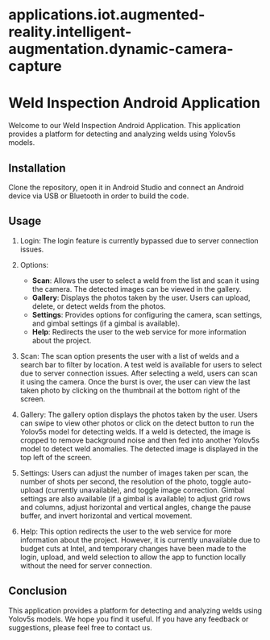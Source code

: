 # applications.iot.augmented-reality.intelligent-augmentation.dynamic-camera-capture
# Weld Inspection Android Application

Welcome to our Weld Inspection Android Application. This application provides a platform for detecting and analyzing welds using Yolov5s models.

## Installation

Clone the repository, open it in Android Studio and connect an Android device via USB or Bluetooth in order to build the code.

## Usage

1. Login: The login feature is currently bypassed due to server connection issues.

2. Options:
   - **Scan**: Allows the user to select a weld from the list and scan it using the camera. The detected images can be viewed in the gallery.
   - **Gallery**: Displays the photos taken by the user. Users can upload, delete, or detect welds from the photos.
   - **Settings**: Provides options for configuring the camera, scan settings, and gimbal settings (if a gimbal is available).
   - **Help**: Redirects the user to the web service for more information about the project.

3. Scan: The scan option presents the user with a list of welds and a search bar to filter by location. A test weld is available for users to select due to server connection issues. After selecting a weld, users can scan it using the camera. Once the burst is over, the user can view the last taken photo by clicking on the thumbnail at the bottom right of the screen.

4. Gallery: The gallery option displays the photos taken by the user. Users can swipe to view other photos or click on the detect button to run the Yolov5s model for detecting welds. If a weld is detected, the image is cropped to remove background noise and then fed into another Yolov5s model to detect weld anomalies. The detected image is displayed in the top left of the screen.

5. Settings: Users can adjust the number of images taken per scan, the number of shots per second, the resolution of the photo, toggle auto-upload (currently unavailable), and toggle image correction. Gimbal settings are also available (if a gimbal is available) to adjust grid rows and columns, adjust horizontal and vertical angles, change the pause buffer, and invert horizontal and vertical movement.

6. Help: This option redirects the user to the web service for more information about the project. However, it is currently unavailable due to budget cuts at Intel, and temporary changes have been made to the login, upload, and weld selection to allow the app to function locally without the need for server connection.

## Conclusion

This application provides a platform for detecting and analyzing welds using Yolov5s models. We hope you find it useful. If you have any feedback or suggestions, please feel free to contact us.
